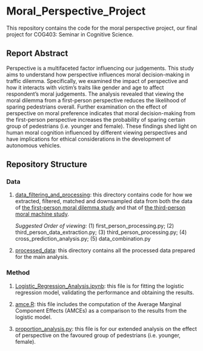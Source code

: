 # Moral_Perspective_Project

This repository contains the code for the moral perspective project, our final project for COG403: Seminar in Cognitive Science.

## Report Abstract

Perspective is a multifaceted factor influencing our judgements. This study aims to understand how perspective influences moral decision-making in traffic dilemma. Specifically, we examined the impact of perspective and how it interacts with victim’s traits like gender and age to affect respondent’s moral judgements. The analysis revealed that viewing the moral dilemma from a first-person perspective reduces the likelihood of sparing pedestrians overall. Further examination on the effect of perspective on moral preference indicates that moral decision-making from the first-person perspective increases the probability of sparing certain group of pedestrians (i.e. younger and female). These findings shed light on human moral cognition influenced by different viewing perspectives and have implications for ethical considerations in the development of autonomous vehicles.


## Repository Structure


### Data
1. [data_filtering_and_processing](data_filtering_and_processing/): this directory contains code for how we extracted, filtered, matched and downsampled data from both the data of [the first-person moral dilemma study](https://doi.org/10.1371/journal.pone.0223108) and that of [the third-person moral machine study](https://www.nature.com/articles/s41586-018-0637-6#MOESM1).

      *Suggested Order of viewing:*
      (1) first_person_processing.py; (2) third_person_data_extraction.py; (3) third_person_processing.py; (4) cross_prediction_analysis.py; (5) data_combination.py


2. [processed_data](processed_data): this directory contains all the processed data prepared for the main analysis.


### Method

1. [Logistic_Regression_Analysis.ipynb](Logistic_Regression_Analysis.ipynb): this file is for fitting the logistic regression model, validating the performance and obtaining the results.

2. [amce.R](amce.R): this file includes the computation of the Average Marginal Component Effects (AMCEs) as a comparison to the results from the logistic model.

3. [proportion_analysis.py](proportion_analysis.py): this file is for our extended analysis on the effect of perspective on the favoured group of pedestrians (i.e. younger, female).

